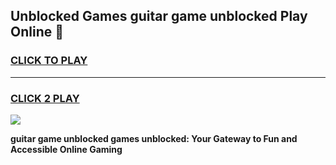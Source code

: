 
## Unblocked Games guitar game unblocked Play Online 👋
<h3>
<a href="https://news.freeplayer.one?title=guitar_game_unblocked&ref=17F">CLICK TO PLAY</a></h3>
<hr>

<h3>
<a href="https://news.freeplayer.one?title=guitar_game_unblocked&ref=17F">CLICK 2 PLAY</a>
  
</h3>

<a href="https://news.freeplayer.one?title=guitar_game_unblocked&ref=17F/"><img src="https://clearcache.store/games.png"></a>


**guitar game unblocked games unblocked: Your Gateway to Fun and Accessible Online Gaming**
